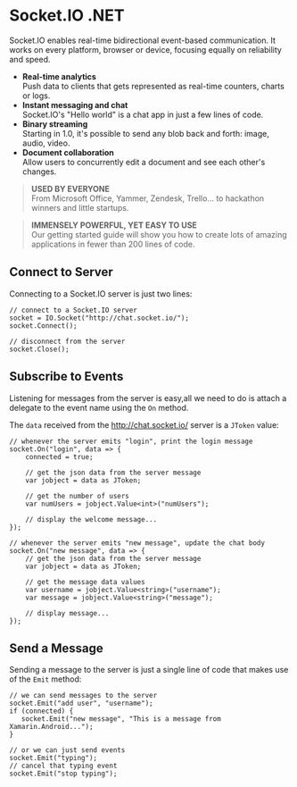# Socket.IO .NET

Socket.IO enables real-time bidirectional event-based communication.
It works on every platform, browser or device, focusing equally on reliability and speed.

 * **Real-time analytics**  
   Push data to clients that gets represented as real-time counters, charts or logs.
 * **Instant messaging and chat**  
   Socket.IO's "Hello world" is a chat app in just a few lines of code.
 * **Binary streaming**  
   Starting in 1.0, it's possible to send any blob back and forth: image, audio, video.
 * **Document collaboration**  
   Allow users to concurrently edit a document and see each other's changes.
   
> **USED BY EVERYONE**  
> From Microsoft Office, Yammer, Zendesk, Trello... to hackathon winners and little startups.

> **IMMENSELY POWERFUL, YET EASY TO USE**  
> Our getting started guide will show you how to create lots of amazing applications in fewer 
> than 200 lines of code.

## Connect to Server

Connecting to a Socket.IO server is just two lines:

    // connect to a Socket.IO server
    socket = IO.Socket("http://chat.socket.io/");
    socket.Connect();
    
    // disconnect from the server
    socket.Close();

## Subscribe to Events

Listening for messages from the server is easy,all we need to do is 
attach a delegate to the event name using the `On` method.

The `data` received from the http://chat.socket.io/ server is a `JToken` value:

    // whenever the server emits "login", print the login message
    socket.On("login", data => {
        connected = true;
        
        // get the json data from the server message
        var jobject = data as JToken;
        
        // get the number of users
        var numUsers = jobject.Value<int>("numUsers");
        
        // display the welcome message...
    });
    
    // whenever the server emits "new message", update the chat body
    socket.On("new message", data => {
        // get the json data from the server message
        var jobject = data as JToken;
        
        // get the message data values
        var username = jobject.Value<string>("username");
        var message = jobject.Value<string>("message");
        
        // display message...
    });

## Send a Message

Sending a message to the server is just a single line of code that makes use of the 
`Emit` method:

    // we can send messages to the server
    socket.Emit("add user", "username");
    if (connected) {
       socket.Emit("new message", "This is a message from Xamarin.Android...");
    }
    
    // or we can just send events
    socket.Emit("typing");
    // cancel that typing event
    socket.Emit("stop typing");
